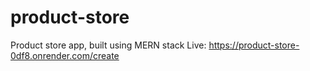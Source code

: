 # product-store
Product store app, built using MERN stack
Live: https://product-store-0df8.onrender.com/create
